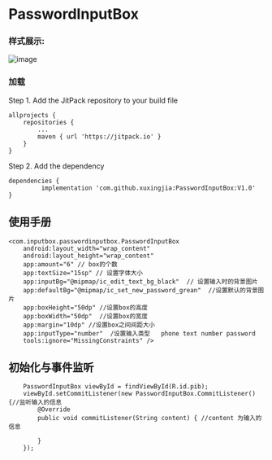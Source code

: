 # PasswordInputBox

### 样式展示:
![image](https://github.com/xuxingjia/PasswordInputBox/blob/master/images/wechat_20190611114704.gif)

### 加载
Step 1. Add the JitPack repository to your build file

	allprojects {
		repositories {
			...
			maven { url 'https://jitpack.io' }
		}
	}

Step 2. Add the dependency

	dependencies {
	         implementation 'com.github.xuxingjia:PasswordInputBox:V1.0'
	}
  
## 使用手册

    <com.inputbox.passwordinputbox.PasswordInputBox
        android:layout_width="wrap_content"
        android:layout_height="wrap_content"
        app:amount="6" // box的个数
        app:textSize="15sp" // 设置字体大小
        app:inputBg="@mipmap/ic_edit_text_bg_black"  // 设置输入时的背景图片
        app:defaultBg="@mipmap/ic_set_new_password_grean"  //设置默认的背景图片
        app:boxHeight="50dp" //设置box的高度
        app:boxWidth="50dp"  //设置box的宽度
        app:margin="10dp" //设置box之间间距大小
        app:inputType="number"  /设置输入类型   phone text number password
        tools:ignore="MissingConstraints" />
	
	
## 初始化与事件监听

        PasswordInputBox viewById = findViewById(R.id.pib);
        viewById.setCommitListener(new PasswordInputBox.CommitListener() {//监听输入的信息
            @Override
            public void commitListener(String content) { //content 为输入的信息
	    	
            }
        });
